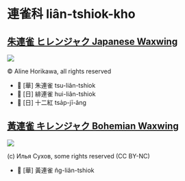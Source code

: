 # 連雀科 liân-tshiok-kho

## [朱連雀 ヒレンジャク Japanese Waxwing](https://ebird.org/species/japwax1)

![](https://static.inaturalist.org/photos/363330481/large.jpeg)

© Aline Horikawa, all rights reserved

- 🎯 [華] 朱連雀 tsu-liân-tshiok
- 🎯 [日] 緋連雀 hui-liân-tshiok
- 🎯 [日] 十二紅 tsa̍p-jī-âng

## [黃連雀 キレンジャク Bohemian Waxwing](https://ebird.org/species/bohwax)

![](https://inaturalist-open-data.s3.amazonaws.com/photos/59611753/medium.jpeg)

(c) Илья Сухов, some rights reserved (CC BY-NC)

- 🎯 [華] 黃連雀 n̂g-liân-tshiok
